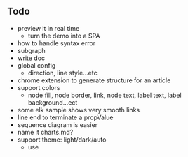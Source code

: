 ## Todo

- preview it in real time
  - turn the demo into a SPA
- how to handle syntax error
- subgraph
- write doc
- global config
  - direction, line style...etc
- chrome extension to generate structure for an article
- support colors
  - node fill, node border, link, node text, label text, label background...ect
- some elk sample shows very smooth links
- line end to terminate a propValue
- sequence diagram is easier
- name it charts.md?
- support theme: light/dark/auto
  - use <style> in <svg>

## Tips

Post existing code to chatGPT, and ask him how to add a new feature.
Use a text editor to edit your question, then post to the most advanced chatGPT model.

## Reference

- https://reaflow.dev/?path=/story/demos-basic--simple
- https://rtsys.informatik.uni-kiel.de/elklive/conversion.html
  - convert between elkt and json
